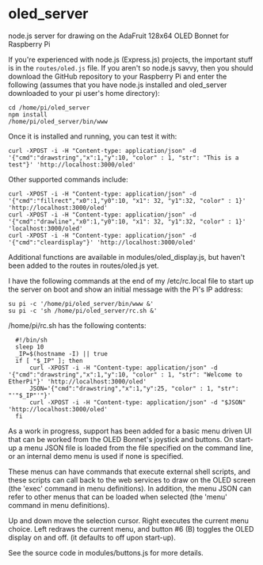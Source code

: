 # oled_server
node.js server for drawing on the AdaFruit 128x64 OLED Bonnet for Raspberry Pi

If you're experienced with node.js (Express.js) projects, the important stuff is in the `routes/oled.js` file. 
If you aren't so node.js savvy, then you should download the GitHub repository to your Raspberry Pi and enter 
the following (assumes that you have node.js installed and oled_server downloaded to your pi user's home directory):

```
cd /home/pi/oled_server
npm install
/home/pi/oled_server/bin/www
```

Once it is installed and running, you can test it with:

`curl -XPOST -i -H "Content-type: application/json" -d '{"cmd":"drawstring","x":1,"y":10, "color" : 1, "str": "This is a test"}' 'http://localhost:3000/oled'`

Other supported commands include:

```
curl -XPOST -i -H "Content-type: application/json" -d '{"cmd":"fillrect","x0":1,"y0":10, "x1": 32, "y1":32, "color" : 1}' 'http://localhost:3000/oled'
curl -XPOST -i -H "Content-type: application/json" -d '{"cmd":"drawline","x0":1,"y0":10, "x1": 32, "y1":32, "color" : 1}' 'localhost:3000/oled'
curl -XPOST -i -H "Content-type: application/json" -d '{"cmd":"cleardisplay"}' 'http://localhost:3000/oled'
```

Additional functions are available in modules/oled_display.js, but haven't been added to
the routes in routes/oled.js yet.

I have the following commands at the end of my /etc/rc.local file to start up the server on boot and show an initial message with the Pi's IP address:
```
su pi -c '/home/pi/oled_server/bin/www &'
su pi -c 'sh /home/pi/oled_server/rc.sh &'
```
/home/pi/rc.sh has the following contents:

```
  #!/bin/sh
  sleep 10
  _IP=$(hostname -I) || true
  if [ "$_IP" ]; then
      curl -XPOST -i -H "Content-type: application/json" -d '{"cmd":"drawstring","x":1,"y":10, "color" : 1, "str": "Welcome to EtherPi"}' 'http://localhost:3000/oled'
      JSON='{"cmd":"drawstring","x":1,"y":25, "color" : 1, "str": "'"$_IP"'"}'
      curl -XPOST -i -H "Content-type: application/json" -d "$JSON" 'http://localhost:3000/oled'
  fi
```
As a work in progress, support has been added for a basic menu driven UI that can
be worked from the OLED Bonnet's joystick and buttons. On start-up a menu JSON file
is loaded from the file specified on the command line, or an internal demo menu is used
if none is specified.

These menus can have commands that execute external shell scripts, and these scripts
can call back to the web services to draw on the OLED screen (the 'exec' command in
menu definitions). In addition, the menu JSON can refer to other menus that can be 
loaded when selected (the 'menu' command in menu definitions).

Up and down move the selection cursor. Right executes the current menu choice. Left
redraws the current menu, and button #6 (B) toggles the OLED display on and off. (it
defaults to off upon start-up).

See the source code in modules/buttons.js for more details.


